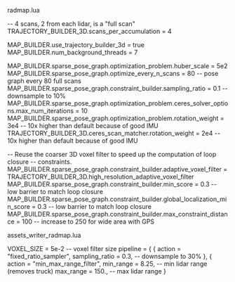 radmap.lua

-- 4 scans, 2 from each lidar, is a "full scan"
TRAJECTORY_BUILDER_3D.scans_per_accumulation = 4

MAP_BUILDER.use_trajectory_builder_3d = true 
MAP_BUILDER.num_background_threads = 7 

MAP_BUILDER.sparse_pose_graph.optimization_problem.huber_scale = 5e2 
MAP_BUILDER.sparse_pose_graph.optimize_every_n_scans = 80 -- pose graph every 80 full scans
MAP_BUILDER.sparse_pose_graph.constraint_builder.sampling_ratio = 0.1 -- downsample to 10%
MAP_BUILDER.sparse_pose_graph.optimization_problem.ceres_solver_options.max_num_iterations = 10
MAP_BUILDER.sparse_pose_graph.optimization_problem.rotation_weight = 3e4 -- 10x higher than default because of good IMU
TRAJECTORY_BUILDER_3D.ceres_scan_matcher.rotation_weight = 2e4 -- 10x higher than default because of good IMU

-- Reuse the coarser 3D voxel filter to speed up the computation of loop closure
-- constraints.
MAP_BUILDER.sparse_pose_graph.constraint_builder.adaptive_voxel_filter = TRAJECTORY_BUILDER_3D.high_resolution_adaptive_voxel_filter
MAP_BUILDER.sparse_pose_graph.constraint_builder.min_score = 0.3 -- low barrier to match loop closure
MAP_BUILDER.sparse_pose_graph.constraint_builder.global_localization_min_score = 0.3 -- low barrier to match loop closure
MAP_BUILDER.sparse_pose_graph.constraint_builder.max_constraint_distance = 100 -- increase to 250 for wide area with GPS

assets_writer_radmap.lua

VOXEL_SIZE = 5e-2 -- voxel filter size
pipeline = {
    {
      action = "fixed_ratio_sampler",
      sampling_ratio = 0.3, -- downsample to 30%
    },
    {
      action = "min_max_range_filter",
      min_range = 8.25, -- min lidar range (removes truck)
      max_range = 150., -- max lidar range
    }
    

